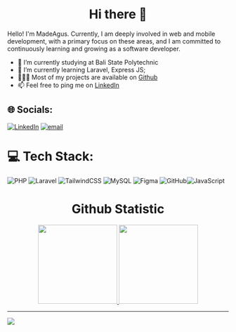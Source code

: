 <h1 align="center">Hi there 👋</h1>

Hello! I'm MadeAgus. Currently, I am deeply involved in web and mobile development, with a primary focus on these areas, and I am committed to continuously learning and growing as a software developer.

- 🔭   I’m currently studying at Bali State Polytechnic
- 🌱   I’m currently learning Laravel, Express JS;
- 👨🏻‍💻   Most of my projects are available on <a href="https://github.com/imanuel22">Github</a>
- 📫   Feel free to ping me on <a href="https://linkedin.com/in/imanuel-renra" target="_blank"> LinkedIn </a>

## 🌐 Socials:
[![LinkedIn](https://img.shields.io/badge/LinkedIn-%230077B5.svg?logo=linkedin&logoColor=white)](https://linkedin.com/in/imanuel-renra) [![email](https://img.shields.io/badge/Email-D14836?logo=gmail&logoColor=white)](mailto:imanuelrenra@gmail.com) 

# 💻 Tech Stack:
![PHP](https://img.shields.io/badge/php-%23777BB4.svg?style=for-the-badge&logo=php&logoColor=white) ![Laravel](https://img.shields.io/badge/laravel-%23FF2D20.svg?style=for-the-badge&logo=laravel&logoColor=white) ![TailwindCSS](https://img.shields.io/badge/tailwindcss-%2338B2AC.svg?style=for-the-badge&logo=tailwind-css&logoColor=white) ![MySQL](https://img.shields.io/badge/mysql-4479A1.svg?style=for-the-badge&logo=mysql&logoColor=white) ![Figma](https://img.shields.io/badge/figma-%23F24E1E.svg?style=for-the-badge&logo=figma&logoColor=white) ![GitHub](https://img.shields.io/badge/github-%23121011.svg?style=for-the-badge&logo=github&logoColor=white)![JavaScript](https://img.shields.io/badge/javascript-%23323330.svg?style=for-the-badge&logo=javascript&logoColor=%23F7DF1E)

<h1 align="center">Github Statistic</h1>
<p align="center">
<a href="https://github.com/imanuel22">
   <img height="180em" src="https://github-readme-streak-stats-jade-xi.vercel.app/?user=imanuel22&theme=highcontrast&hide_border=false)"/>
   <img height="180em" src="https://github-readme-stats.vercel.app/api/top-langs/?username=imanuel22&layout=compact&theme=highcontrast"/>
</a>
</p>

---
[![](https://visitcount.itsvg.in/api?id=IMadeAgus&icon=0&color=0)](https://visitcount.itsvg.in)

<!-- Proudly created with GPRM ( https://gprm.itsvg.in ) -->

